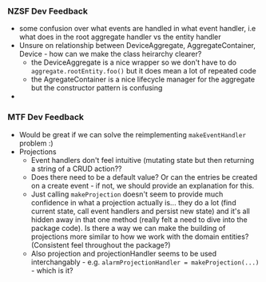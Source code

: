  ### NZSF Dev Feedback
 
  * some confusion over what events are handled in what event handler, i.e what does in the root aggregate handler vs the entity handler
  * Unsure on relationship between DeviceAggregate, AggregateContainer, Device - how can we make the class heirarchy clearer?
    * the DeviceAggregate is a nice wrapper so we don't have to do `aggregate.rootEntity.foo()` but it does mean a lot of repeated code
    * the AgregateContainer is a nice lifecycle manager for the aggregate but the constructor pattern is confusing
  * 

### MTF Dev Feedback
* Would be great if we can solve the reimplementing `makeEventHandler` problem :)
* Projections
  * Event handlers don't feel intuitive (mutating state but then returning a string of a CRUD action??
  * Does there need to be a default value? Or can the entries be created on a create event - if not, we should provide an explanation for this.
  * Just calling `makeProjection` doesn't seem to provide much confidence in what a projection actually is... they do a lot (find current state, call event handlers and persist new state) and it's all hidden away in that one method (really felt a need to dive into the package code). Is there a way we can make the building of projections more similar to how we work with the domain entities? (Consistent feel throughout the package?)
  * Also projection and projectionHandler seems to be used interchangably - e.g. `alarmProjectionHandler = makeProjection(...)` - which is it?
